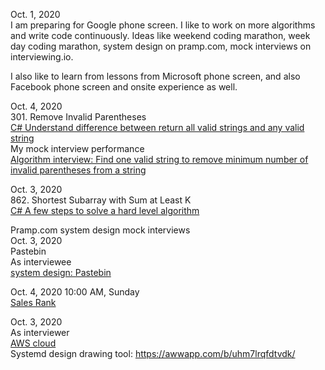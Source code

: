 Oct. 1, 2020 <br>
I am preparing for Google phone screen. I like to work on more algorithms and write code continuously. Ideas like weekend coding marathon, week day coding marathon, system design on pramp.com, mock interviews on interviewing.io. <br>

I also like to learn from lessons from Microsoft phone screen, and also Facebook phone screen and onsite experience as well. <br>

Oct. 4, 2020<br>
301. Remove Invalid Parentheses<br>
[C# Understand difference between return all valid strings and any valid string](https://leetcode.com/problems/remove-invalid-parentheses/discuss/880695/C-Understand-difference-between-return-all-valid-strings-and-any-valid-string)<br>
My mock interview performance <br>
[Algorithm interview: Find one valid string to remove minimum number of invalid parentheses from a string](http://juliachencoding.blogspot.com/2020/10/algorithm-interview-find-one-valid.html)<br>

Oct. 3, 2020<br>
862. Shortest Subarray with Sum at Least K<br>
[C# A few steps to solve a hard level algorithm](https://leetcode.com/problems/shortest-subarray-with-sum-at-least-k/discuss/877884/c-a-few-steps-to-solve-a-hard-level-algorithm)<br>

Pramp.com system design mock interviews<br>
Oct. 3, 2020<br>
Pastebin<br>
As interviewee<br>
[system design: Pastebin](https://gist.github.com/jianminchen/4f753f2ae88a430118101ef7befde64b)<br>

Oct. 4, 2020 10:00 AM, Sunday <br>
[Sales Rank](https://gist.github.com/jianminchen/a1faadae2928621c6c311d49d9898415)

Oct. 3, 2020<br>
As interviewer<br>
[AWS cloud](https://gist.github.com/jianminchen/55003be35b9dbfeb70eae433ba1944d8)<br>
Systemd design drawing tool: https://awwapp.com/b/uhm7lrqfdtvdk/<br>

